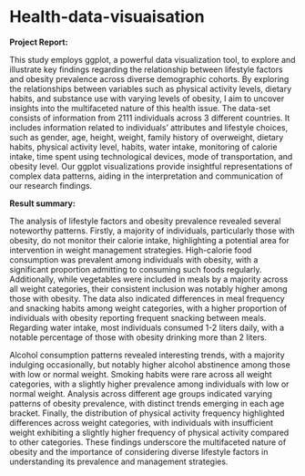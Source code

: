 # Health-data-visuaisation
**Project Report:**

This study employs ggplot, a powerful data visualization tool, to explore and illustrate key findings regarding the relationship between lifestyle factors and obesity prevalence across diverse demographic cohorts. By exploring the relationships between variables such as physical activity levels, dietary habits, and substance use with varying levels of obesity, I aim to uncover insights into the multifaceted nature of this health issue.
The data-set consists of information from 2111 individuals across 3 different countries. It includes information related to individuals’ attributes and lifestyle choices, such as gender, age, height, weight, family history of overweight, dietary habits, physical activity level, habits, water intake, monitoring of calorie intake, time spent using technological devices, mode of transportation, and obesity level. Our ggplot visualizations provide insightful representations of complex data patterns, aiding in the interpretation and communication of our research findings.

**Result summary:**

The analysis of lifestyle factors and obesity prevalence revealed several noteworthy patterns. Firstly, a majority of individuals, particularly those with obesity, do not monitor their calorie intake, highlighting a potential area for intervention in weight management strategies. High-calorie food consumption was prevalent among individuals with obesity, with a significant proportion admitting to consuming such foods regularly. Additionally, while vegetables were included in meals by a majority across all weight categories, their consistent inclusion was notably higher among those with obesity. The data also indicated differences in meal frequency and snacking habits among weight categories, with a higher proportion of individuals with obesity reporting frequent snacking between meals. Regarding water intake, most individuals consumed 1-2 liters daily, with a notable percentage of those with obesity drinking more than 2 liters. 

Alcohol consumption patterns revealed interesting trends, with a majority indulging occasionally, but notably higher alcohol abstinence among those with low or normal weight. Smoking habits were rare across all weight categories, with a slightly higher prevalence among individuals with low or normal weight. Analysis across different age groups indicated varying patterns of obesity prevalence, with distinct trends emerging in each age bracket. Finally, the distribution of physical activity frequency highlighted differences across weight categories, with individuals with insufficient weight exhibiting a slightly higher frequency of physical activity compared to other categories. These findings underscore the multifaceted nature of obesity and the importance of considering diverse lifestyle factors in understanding its prevalence and management strategies.
